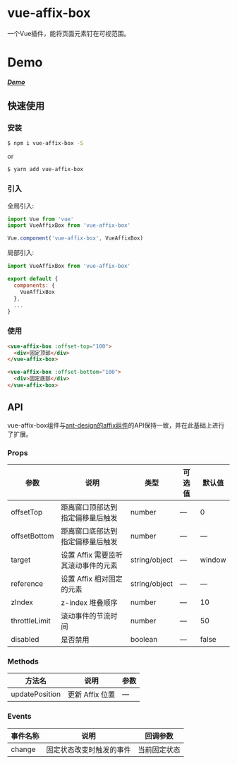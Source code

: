 # vue-affix-box

一个Vue插件，能将页面元素钉在可视范围。

# Demo

[___Demo___](https://xiaocheng555.github.io/vue-affix-box/demo/dist/index.html)

## 快速使用

### 安装

```bash
$ npm i vue-affix-box -S
```

or

```bash
$ yarn add vue-affix-box
```

### 引入
 
全局引入:

``` javascript
import Vue from 'vue'
import VueAffixBox from 'vue-affix-box'

Vue.component('vue-affix-box', VueAffixBox)
```

局部引入:

``` javascript
import VueAffixBox from 'vue-affix-box'

export default {
  components: {
    VueAffixBox
  },
  ...
}
```

### 使用

``` html
<vue-affix-box :offset-top="100">
  <div>固定顶部</div>
</vue-affix-box>

<vue-affix-box :offset-bottom="100">
  <div>固定底部</div>
</vue-affix-box>
```

## API

vue-affix-box组件与[ant-design的affix组件](https://ant.design/components/affix-cn/)的API保持一致，并在此基础上进行了扩展。

### Props
| 参数      | 说明          | 类型      | 可选值                           | 默认值  |
|---------- |-------------- |---------- |--------------------------------  |-------- |
| offsetTop    | 距离窗口顶部达到指定偏移量后触发 | number | — | 0 |
| offsetBottom | 距离窗口底部达到指定偏移量后触发 | number | — | — |
| target | 设置 Affix 需要监听其滚动事件的元素 | string/object | — | window |
| reference | 设置 Affix 相对固定的元素 | string/object | — | — |
| zIndex | z-index 堆叠顺序 | number | — | 10 |
| throttleLimit | 滚动事件的节流时间 | number | — | 50 |
| disabled | 是否禁用 | boolean | — | false |

### Methods
| 方法名 | 说明 | 参数 |
|---------- |-------- |---------- |
| updatePosition | 更新 Affix 位置 | — |

### Events
| 事件名称 | 说明 | 回调参数 |
|---------- |-------- |---------- |
| change | 固定状态改变时触发的事件 | 当前固定状态 |
